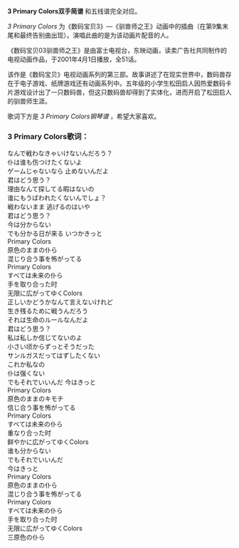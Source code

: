 

**3 Primary Colors双手简谱** 和五线谱完全对应。

_3 Primary Colors_ 为《数码宝贝3》—《驯兽师之王》动画中的插曲（在第9集末尾和最终告别曲出现）。演唱此曲的是为该动画片配音的人。

《数码宝贝03驯兽师之王》是由富士电视台，东映动画，读卖广告社共同制作的电视动画作品，于2001年4月1日播放，全51话。

该作是《数码宝贝》电视动画系列的第三部。故事讲述了在现实世界中，数码兽存在于电子游戏、纸牌游戏还有动画系列中。五年级的小学生松田启人因热爱数码卡片游戏设计出了一只数码兽，但这只数码兽却得到了实体化，进而开启了松田启人的驯兽师生涯。

歌词下方是 _3 Primary Colors钢琴谱_ ，希望大家喜欢。

### 3 Primary Colors歌词：

なんで戦わなきゃいけないんだろう？  
仆は谁も伤つけたくないよ  
ゲームじゃないなら 止めないんだよ  
君はどう思う？  
理由なんて探してる暇はないの  
谁にもうばわれたくないんでしょ？  
戦わないまま 逃げるのはいや  
君はどう思う？  
今は分からない  
でも分かる日が来る いつかきっと  
Primary Colors  
原色のままの仆ら  
混じり合う事を怖がってる  
Primary Colors  
すべては未来の仆ら  
手を取り合った时  
无限に広がってゆくColors  
正しいかどうかなんて言えないけれど  
生き残るために戦うんだろう  
それは生命のルールなんだよ  
君はどう思う？  
私は私しか信じてないのよ  
小さい顷からずっとそうだった  
サンルガスだってはずしたくない  
これか私なの  
仆は强くない  
でもそれでいいんだ 今はきっと  
Primary Colors  
原色のままのキモチ  
信じ合う事を怖がってる  
Primary Colors  
すべては未来の仆ら  
重なり合った时  
鲜やかに広がってゆくColors  
谁も分からない  
でもそれでいいんだ  
今はきっと  
Primary Colors  
原色のままの仆ら  
混じり合う事を怖がってる  
Primary Colors  
すべては未来の仆ら  
手を取り合った时  
无限に広がってゆくColors  
三原色の仆ら

